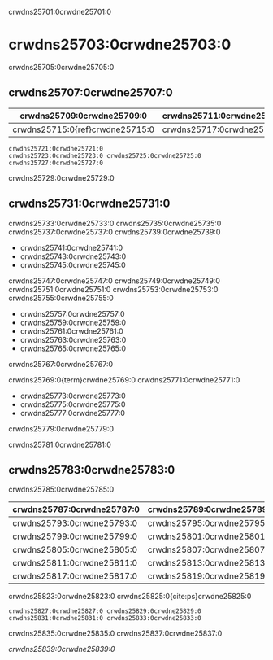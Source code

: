 crwdns25701:0crwdne25701:0
# crwdns25703:0crwdne25703:0

crwdns25705:0crwdne25705:0
## crwdns25707:0crwdne25707:0

| crwdns25709:0crwdne25709:0      | crwdns25711:0crwdne25711:0 | crwdns25713:0crwdne25713:0 |
| ------------------------------- | -------------------------- | -------------------------- |
| crwdns25715:0{ref}crwdne25715:0 | crwdns25717:0crwdne25717:0 | crwdns25719:0crwdne25719:0 |


```{figure} ../figures/evolution-open-research.jpg
crwdns25721:0crwdne25721:0
crwdns25723:0crwdne25723:0 crwdns25725:0crwdne25725:0 crwdns25727:0crwdne25727:0
```

crwdns25729:0crwdne25729:0
## crwdns25731:0crwdne25731:0

crwdns25733:0crwdne25733:0 crwdns25735:0crwdne25735:0 crwdns25737:0crwdne25737:0 crwdns25739:0crwdne25739:0

- crwdns25741:0crwdne25741:0
- crwdns25743:0crwdne25743:0
- crwdns25745:0crwdne25745:0

crwdns25747:0crwdne25747:0 crwdns25749:0crwdne25749:0 crwdns25751:0crwdne25751:0 crwdns25753:0crwdne25753:0 crwdns25755:0crwdne25755:0

- crwdns25757:0crwdne25757:0
- crwdns25759:0crwdne25759:0
- crwdns25761:0crwdne25761:0
- crwdns25763:0crwdne25763:0
- crwdns25765:0crwdne25765:0

crwdns25767:0crwdne25767:0

crwdns25769:0{term}crwdne25769:0 crwdns25771:0crwdne25771:0

- crwdns25773:0crwdne25773:0
- crwdns25775:0crwdne25775:0
- crwdns25777:0crwdne25777:0

crwdns25779:0crwdne25779:0

crwdns25781:0crwdne25781:0
## crwdns25783:0crwdne25783:0

crwdns25785:0crwdne25785:0

| crwdns25787:0crwdne25787:0 | crwdns25789:0crwdne25789:0 | crwdns25791:0crwdne25791:0 |
| -------------------------- | -------------------------- | -------------------------- |
| crwdns25793:0crwdne25793:0 | crwdns25795:0crwdne25795:0 | crwdns25797:0crwdne25797:0 |
| crwdns25799:0crwdne25799:0 | crwdns25801:0crwdne25801:0 | crwdns25803:0crwdne25803:0 |
| crwdns25805:0crwdne25805:0 | crwdns25807:0crwdne25807:0 | crwdns25809:0crwdne25809:0 |
| crwdns25811:0crwdne25811:0 | crwdns25813:0crwdne25813:0 | crwdns25815:0crwdne25815:0 |
| crwdns25817:0crwdne25817:0 | crwdns25819:0crwdne25819:0 | crwdns25821:0crwdne25821:0 |

crwdns25823:0crwdne25823:0 crwdns25825:0{cite:ps}crwdne25825:0

```{figure} ../figures/open-access-citations.jpg
crwdns25827:0crwdne25827:0 crwdns25829:0crwdne25829:0 crwdns25831:0crwdne25831:0 crwdns25833:0crwdne25833:0
```

crwdns25835:0crwdne25835:0 crwdns25837:0crwdne25837:0

*crwdns25839:0crwdne25839:0*
